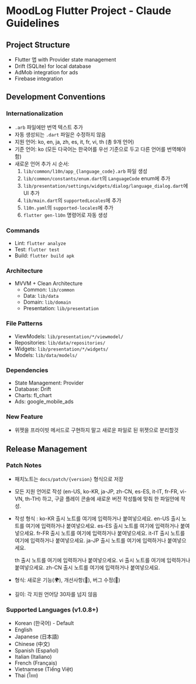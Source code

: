 # MoodLog Flutter Project - Claude Guidelines

## Project Structure

- Flutter 앱 with Provider state management
- Drift (SQLite) for local database
- AdMob integration for ads
- Firebase integration

## Development Conventions

### Internationalization

- `.arb` 파일에만 번역 텍스트 추가
- 자동 생성되는 `.dart` 파일은 수정하지 않음
- 지원 언어: ko, en, ja, zh, es, it, fr, vi, th (총 9개 언어)
- 기준 언어: ko (모든 다국어는 한국어를 우선 기준으로 두고 다른 언어를 번역해야함)
- 새로운 언어 추가 시 순서:
    1. `lib/common/l10n/app_{language_code}.arb` 파일 생성
    2. `lib/common/constants/enum.dart`의 `LanguageCode` enum에 추가
    3. `lib/presentation/settings/widgets/dialog/language_dialog.dart`에 UI 추가
    4. `lib/main.dart`의 `supportedLocales`에 추가
    5. `l10n.yaml`의 `supported-locales`에 추가
    6. `flutter gen-l10n` 명령어로 자동 생성

### Commands

- Lint: `flutter analyze`
- Test: `flutter test`
- Build: `flutter build apk`

### Architecture

- MVVM + Clean Architecture
    - Common: `lib/common`
    - Data: `lib/data`
    - Domain: `lib/domain`
    - Presentation: `lib/presentation`

### File Patterns

- ViewModels: `lib/presentation/*/viewmodel/`
- Repositories: `lib/data/repositories/`
- Widgets: `lib/presentation/*/widgets/`
- Models: `lib/data/models/`

### Dependencies

- State Management: Provider
- Database: Drift
- Charts: fl_chart
- Ads: google_mobile_ads

### New Feature

- 위젯을 프라이빗 메서드로 구현하지 말고 새로운 파일로 된 위젯으로 분리할것

## Release Management

### Patch Notes

- 패치노트는 `docs/patch/{version}` 형식으로 저장
- 모든 지원 언어로 작성 (en-US, ko-KR, ja-JP, zh-CN, es-ES, it-IT, fr-FR, vi-VN, th-TH) 하고, 구글 플레이 콘솔에 새로운 버전 작성틀에 맞춰 한 파일안에 작성.
- 작성 형식 :
  <ko-KR>
  ko-KR 출시 노트를 여기에 입력하거나 붙여넣으세요.
  </ko-KR>
  <en-US>
  en-US 출시 노트를 여기에 입력하거나 붙여넣으세요.
  </en-US>
  <es-ES>
  es-ES 출시 노트를 여기에 입력하거나 붙여넣으세요.
  </es-ES>
  <fr-FR>
  fr-FR 출시 노트를 여기에 입력하거나 붙여넣으세요.
  </fr-FR>
  <it-IT>
  it-IT 출시 노트를 여기에 입력하거나 붙여넣으세요.
  </it-IT>
  <ja-JP>
  ja-JP 출시 노트를 여기에 입력하거나 붙여넣으세요.
  </ja-JP>
  <th>
  th 출시 노트를 여기에 입력하거나 붙여넣으세요.
  </th>
  <vi>
  vi 출시 노트를 여기에 입력하거나 붙여넣으세요.
  </vi>
  <zh-CN>
  zh-CN 출시 노트를 여기에 입력하거나 붙여넣으세요.
  </zh-CN>

- 형식: 새로운 기능(🌍), 개선사항(🎨), 버그 수정(🔧)
- 길이: 각 지원 언어당 30자를 넘지 않음

### Supported Languages (v1.0.8+)

- Korean (한국어) - Default
- English
- Japanese (日本語)
- Chinese (中文)
- Spanish (Español)
- Italian (Italiano)
- French (Français)
- Vietnamese (Tiếng Việt)
- Thai (ไทย)
